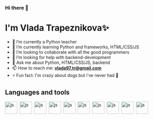 ### Hi there 👋

# I'm Vlada Trapeznikova✨ 

- 🔭 I’m currently a Python teacher
- 🌱 I’m currently learning Python and frameworks, HTML/CSS/JS
- 👯 I’m looking to collaborate with all the good programmers
- 🤔 I’m looking for help with backend-development
- 💬 Ask me about Python, HTML/CSS/JS, backend
- 📫 How to reach me: **vlada97.tr@gmail.com**
- ⚡ Fun fact: I'm crazy about dogs but i've never had 🐶

## Languages and tools

<img src="https://cdn.jsdelivr.net/gh/devicons/devicon/icons/python/python-original.svg" title="js" width="40" height="40"/>&nbsp;
 <img src="https://cdn.jsdelivr.net/gh/devicons/devicon/icons/fastapi/fastapi-original.svg" title="js" width="40" height="40"/>&nbsp;
 <img src="https://cdn.jsdelivr.net/gh/devicons/devicon/icons/django/django-plain.svg" title="js" width="40" height="40"/>&nbsp;
<img src="https://cdn.jsdelivr.net/gh/devicons/devicon/icons/postgresql/postgresql-original.svg" title="js" width="40" height="40"/>&nbsp;
<img src="https://cdn.jsdelivr.net/gh/devicons/devicon/icons/git/git-original.svg" title="js" width="40" height="40"/>&nbsp;
<img src="https://cdn.jsdelivr.net/gh/devicons/devicon/icons/github/github-original.svg" title="js" width="40" height="40"/>&nbsp;
<img src="https://cdn.jsdelivr.net/gh/devicons/devicon/icons/html5/html5-original.svg"  title="js" width="40" height="40"/>&nbsp;
<img src="https://cdn.jsdelivr.net/gh/devicons/devicon/icons/css3/css3-original.svg"  title="js" width="40" height="40"/>&nbsp;
<img src="https://cdn.jsdelivr.net/gh/devicons/devicon/icons/javascript/javascript-original.svg"  title="js" width="40" height="40"/>&nbsp;
<img src="https://cdn.jsdelivr.net/gh/devicons/devicon/icons/vscode/vscode-original.svg"  title="js" width="40" height="40"/>&nbsp;
                   
          
          
